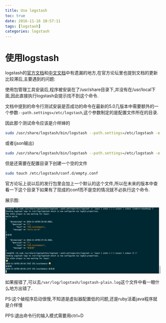 ```yaml
---
title: Use logstash
toc: true
date: 2016-11-16 10:57:11
tags: [logstash]
categories: logstash
---
```


# 使用logstash


logstash的[官方文档](https://www.elastic.co/guide/en/logstash/current/getting-started-with-logstash.html)和[中文文档](http://kibana.logstash.es/content/logstash/)中有遗漏的地方,在官方论坛里也提到文档的更新比较滞后,主要遇到的问题:

<!--more-->

使用包管理工具安装后,程序被安装在了/usr/share目录下,并没有在/usr/local下面,因此直接执行logstash会提示找不到这个命令.

文档中提到的命令行测试安装是否成功的命令在最新的5.0几版本中需要额外的一个参数`--path.settings=/etc/logstash`,这个参数制定的是配置文件所在的目录.

因此那个测试命令应该是介样婶的

``` bash
sudo /usr/share/logstash/bin/logstash --path.settings=/etc/logstash -e 'input { stdin { } } output { stdout {} }'
```
或者(json输出)
``` bash
sudo /usr/share/logstash/bin/logstash --path.settings=/etc/logstash -e 'input { stdin { } } output { stdout {codec=>rubydebug} }'
```

但是还需要在配置目录下创建一个空的文件

``` bash
sudo touch /etc/logstash/conf.d/empty.conf
```

官方论坛上说以后的发行包里会加上一个默认的这个文件,所以在未来的版本中查看一下这个目录下如果有了现成的conf而不是空的情况就不必执行这个命令.

展示图:

![命令执行情况](/images/logstash.png)


如果报错了,可以去`/var/log/logstash/logstash-plain.log`这个文件中看一眼什么地方出错了.

PS:这个破程序启动很慢,不知道是虚拟器配置低的问题,还是ruby活着java程序就是介样慢

PPS:退出命令行的输入模式需要用ctrl+D

